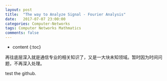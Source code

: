 ```yaml
---
layout: post
title:  "The way to Analyze Signal - Fourier Analysis"
date:   2017-07-07 23:00:00
categories: Computer-Networks
tags: Computer Networks Mathmatics
comments: false
---
```

* content
{:toc}


再往底层深入就是通信专业的相关知识了，又是一大块未知领域。暂时因为时间问题，不再深入处理。
<!--more-->

test the github.
